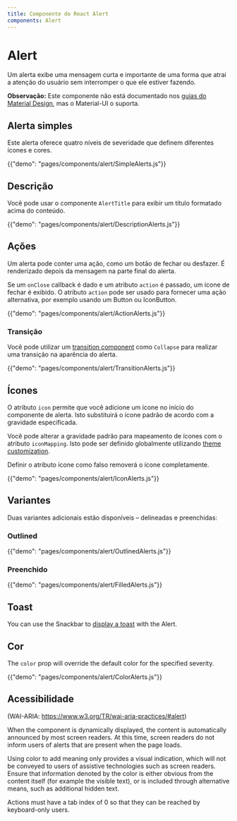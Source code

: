 ```yaml
---
title: Componente do React Alert
components: Alert
---
```


# Alert

<p class="description">Um alerta exibe uma mensagem curta e importante de uma forma que atrai a atenção do usuário sem interromper o que ele estiver fazendo.</p>

**Observação:** Este componente não está documentado nos [guias do Material Design](https://material.io/), mas o Material-UI o suporta.

## Alerta simples

Este alerta oferece quatro níveis de severidade que definem diferentes ícones e cores.

{{"demo": "pages/components/alert/SimpleAlerts.js"}}

## Descrição

Você pode usar o componente `AlertTitle` para exibir um título formatado acima do conteúdo.

{{"demo": "pages/components/alert/DescriptionAlerts.js"}}

## Ações

Um alerta pode conter uma ação, como um botão de fechar ou desfazer. É renderizado depois da mensagem na parte final do alerta.

Se um `onClose` callback é dado e um atributo `action` é passado, um ícone de fechar é exibido. O atributo `action` pode ser usado para fornecer uma ação alternativa, por exemplo usando um Button ou IconButton.

{{"demo": "pages/components/alert/ActionAlerts.js"}}

### Transição

Você pode utilizar um [transition component](/components/transitions/) como `Collapse` para realizar uma transição na aparência do alerta.

{{"demo": "pages/components/alert/TransitionAlerts.js"}}

## Ícones

O atributo `icon` permite que você adicione um ícone no início do componente de alerta. Isto substituirá o ícone padrão de acordo com a gravidade especificada.

Você pode alterar a gravidade padrão para mapeamento de ícones com o atributo `iconMapping`. Isto pode ser definido globalmente utilizando [theme customization](/customization/globals/#default-props).

Definir o atributo ícone como falso removerá o ícone completamente.

{{"demo": "pages/components/alert/IconAlerts.js"}}

## Variantes

Duas variantes adicionais estão disponíveis – delineadas e preenchidas:

### Outlined

{{"demo": "pages/components/alert/OutlinedAlerts.js"}}

### Preenchido

{{"demo": "pages/components/alert/FilledAlerts.js"}}

## Toast

You can use the Snackbar to [display a toast](/components/snackbars/#customized-snackbars) with the Alert.

## Cor

The `color` prop will override the default color for the specified severity.

{{"demo": "pages/components/alert/ColorAlerts.js"}}

## Acessibilidade

(WAI-ARIA: https://www.w3.org/TR/wai-aria-practices/#alert)

When the component is dynamically displayed, the content is automatically announced by most screen readers. At this time, screen readers do not inform users of alerts that are present when the page loads.

Using color to add meaning only provides a visual indication, which will not be conveyed to users of assistive technologies such as screen readers. Ensure that information denoted by the color is either obvious from the content itself (for example the visible text), or is included through alternative means, such as additional hidden text.

Actions must have a tab index of 0 so that they can be reached by keyboard-only users.
